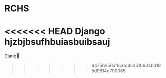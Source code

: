 # RCHS
<<<<<<< HEAD
Django
hjzbjbsufhbuiasbuibsauj
=======
Djang🤣
>>>>>>> 6475b356af8c6d4c3510634bd195d9814d790065
